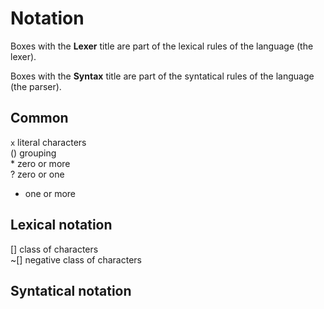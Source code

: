# Notation

Boxes with the **Lexer** title are part of the lexical rules of the language
(the lexer).

Boxes with the **Syntax** title are part of the syntatical rules of the language (the parser).

## Common

`x` literal characters  
() grouping  
\* zero or more  
? zero or one  
+ one or more  

## Lexical notation

[] class of characters  
~[] negative class of characters

## Syntatical notation
